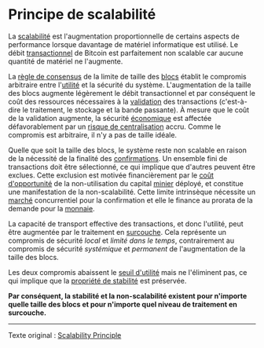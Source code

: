 Principe de scalabilité
=======================

La [scalabilité](https://fr.wikipedia.org/wiki/Extensibilit%C3%A9) est l'augmentation proportionnelle de certains aspects de performance lorsque davantage de matériel informatique est utilisé. Le débit [transactionnel](ch101-glossary.md#transaction) de Bitcoin est parfaitement non scalable car aucune quantité de matériel ne l'augmente.

La [règle de consensus](ch101-glossary.md#règles-de-consensus) de la limite de taille des [blocs](ch101-glossary.md#bloc) établit le compromis arbitraire entre l'[utilité](ch101-glossary.md#utilité) et la sécurité du système. L'augmentation de la taille des blocs augmente légèrement le débit transactionnel et par conséquent le coût des ressources nécessaires à la [validation](ch101-glossary.md#validation) des transactions (c'est-à-dire le traitement, le stockage et la bande passante). À mesure que le coût de la validation augmente, la sécurité [économique](ch101-glossary.md#économie) est affectée défavorablement par un [risque de centralisation](ch038-centralization-risk.md) accru. Comme le compromis est arbitraire, il n'y a pas de taille idéale.

Quelle que soit la taille des blocs, le système reste non scalable en raison de la nécessité de la finalité des [confirmations](ch101-glossary.md#vconfirmation). Un ensemble fini de transactions doit être sélectionné, ce qui implique que d'autres peuvent être exclues. Cette exclusion est motivée financièrement par le [coût d'opportunité](https://fr.wikipedia.org/wiki/Co%C3%BBt_d%27opportunit%C3%A9) de la non-utilisation du capital [minier](ch101-glossary.md#mine) déployé, et constitue une manifestation de la non-scalabilité. Cette limite intrinsèque nécessite un [marché](ch101-glossary.md#marché) concurrentiel pour la confirmation et elle le finance au prorata de la demande pour la [monnaie](ch005-money-taxonomy.md).

La capacité de transport effective des transactions, et donc l'utilité, peut être augmentée par le traitement en [surcouche](ch101-glossary.md#surcouche). Cela représente un compromis de sécurité *local* et *limité dans le temps*, contrairement au compromis de sécurité *systémique* et *permanent* de l'augmentation de la taille des blocs.

Les deux compromis abaissent le [seuil d'utilité](ch031-utility-threshold-property.md) mais ne l'éliminent pas, ce qui implique que la [propriété de stabilité](ch030-stability-property.md) est préservée.

**Par conséquent, la stabilité et la non-scalabilité existent pour n'importe quelle taille des blocs et pour n'importe quel niveau de traitement en surcouche.**

---

Texte original : [Scalability Principle](https://github.com/libbitcoin/libbitcoin-system/wiki/Scalability-Principle)